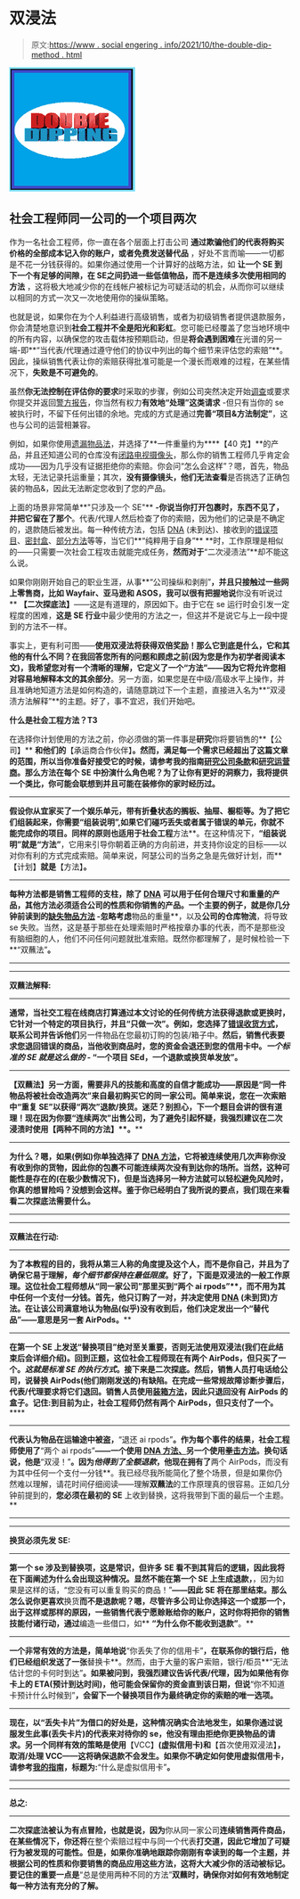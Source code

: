 # 双浸法

> 原文:[https://www . social engering . info/2021/10/the-double-dip-method . html](https://www.socialengineering.info/2021/10/the-double-dip-method.html)

[![](img/da9b3098093b86d754aac3b43257f708.png)](https://1.bp.blogspot.com/-Kr7s0yhesL8/YVLObz_uPJI/AAAAAAAAmnI/g8vlhAUKGfYH-oezjv9o0L6EvpvVCFXIwCLcBGAsYHQ/s226/The%2BDouble%2BDip%2BMethod.%2Bwww.socialengineers.net.png)

## **社会工程师同一公司的一个项目两次**

作为一名社会工程师，你一直在各个层面上打击公司 **通过欺骗他们的代表将购买价格的全部成本记入你的账户，或者免费发送替代品** ，好处不言而喻——一切都是不花一分钱获得的。如果你通过使用一个计算好的战略方法，如 **让一个 SE 到下一个****有足够的间隙，在 SE****之间扔进一些低值物品，而不是连续多次使用相同的方法** ，这将极大地减少你的在线帐户被标记为可疑活动的机会，从而你可以继续以相同的方式一次又一次地使用你的操纵策略。

 

也就是说，如果你在为个人利益进行高级销售，或者为初级销售者提供退款服务，你会清楚地意识到**社会工程并不全是阳光和彩虹**。您可能已经覆盖了您当地环境中的所有内容，以确保您的攻击载体按预期启动，但是**将会遇到困难**在光谱的另一端-即**“当代表/代理通过遵守他们的协议中列出的每个细节来评估您的索赔”**。因此，操纵销售代表让你的索赔获得批准可能是一个漫长而艰难的过程，在某些情况下，**失败是不可避免的**。

 

虽然**你无法控制在评估你的要求**时采取的步骤，例如公司突然决定开始[调查](https://www.socialengineers.net/2020/04/company-investigation.html)或要求你提交并返回[警方报告](https://www.socialengineers.net/2021/01/filing-police-report.html)，你当然有权力**有效地“处理”这类请求** -但只有当你的 se 被执行时，不留下任何出错的余地。完成的方式是通过**完善“项目&方法制定”**，这也与公司的运营相兼容。

 

例如，如果你使用[遗漏物品法](https://www.socialengineers.net/2020/09/the-missing-item-method-done.html)，并选择了**一件重量约为****【40 克】**的产品，并且还知道公司的仓库没有[闭路电视摄像头](https://www.socialengineers.net/2020/10/cctv-cameras-in-warehousing.html)，那么你的销售工程师几乎肯定会成功——因为几乎没有证据拒绝你的索赔。你会问“怎么会这样”？嗯，首先，物品太轻，无法记录托运重量；其次，**没有摄像镜头，他们无法查看**是否挑选了正确包装的物品&，因此无法断定您收到了您的产品。

 

上面的场景非常简单**"只涉及一个 SE"** **-你说当你打开包裹时，东西不见了，并把它留在了那个**。代表/代理人然后检查了你的索赔，因为他们的记录是不确定的，退款随后被发出。每一种传统方法，包括 [DNA](https://www.socialengineers.net/2020/08/the-dna-method.html) (未到达)、接收到的[错误项目](https://www.socialengineers.net/2020/07/wrong-item-received-method.html)、[密封盒](https://www.socialengineers.net/2020/05/the-sealed-box-method.html)、[部分方法](https://www.socialengineers.net/2020/09/the-partial-method.html)等等，当它们**“纯粹用于自身”** **时，工作原理是相似的——只需要一次社会工程攻击就能完成任务，**然而对于**“二次浸渍法”**却不能这么说。

 

如果你刚刚开始自己的职业生涯，从事**“公司操纵和剥削”**，并且只接触过一些网上零售商，比如 Wayfair、亚马逊和 ASOS，我可以很有把握地说**你没有听说过** **【二次探底法】**——这是有道理的，原因如下。由于它在 se 运行时会引发一定程度的困难，**这是 SE 行业**中最少使用的方法之一，但这并不是说它与上一段中提到的方法不一样。

 

事实上，更有利可图——**使用双浸法将获得双倍奖励！**那么它到底是什么，它和其他的有什么不同？在我回答您所有的问题和顾虑之前(因为您是作为初学者阅读本文)，我希望您对**有一个清晰的理解，它定义了一个“方法”——因为它将允许您相对容易地解释本文的其余部分**。另一方面，如果您是在中级/高级水平上操作，并且准确地知道方法是如何构造的，请随意跳过下一个主题，直接进入名为**“双浸渍方法解释”**的主题。好了，事不宜迟，我们开始吧。

 

 

**什么是社会工程方法？T3**

 

在选择你计划使用的方法之前，你必须做的第一件事是**研究**你将要销售的**【公司】** **和他们的**【承运商合作伙伴】****。然而，满足每一个需求已经超出了这篇文章的范围，所以当你准备好接受它的时候，请参考我的指南[研究公司条款](https://www.socialengineers.net/2020/08/research-company-terms.html)和[研究运营商](https://www.socialengineers.net/2020/09/researching-carrier-done.html)。那么方法在每个 SE 中扮演什么角色呢？为了让你有更好的洞察力，**我将提供一个类比，你可能会联想到**并且可能在装修你的家时经历过。****

 ****

**假设你从宜家买了一个娱乐单元，带有折叠状态的搁板、抽屉、橱柜等。为了把它们组装起来，**你需要“组装说明”,如果它们碰巧丢失或者属于错误的单元，你就不能完成你的项目**。同样的原则也适用于社会工程**方法**。在这种情况下，**“组装说明”**就是**“方法”**，它用来引导你朝着正确的方向前进，并支持你设定的目标——以对你有利的方式完成索赔。简单来说，阿瑟公司的当务之急是先做好计划，而**【计划】**就是**【方法】**。**

 ****

**每种方法都是销售工程师的支柱，除了 [DNA](https://www.socialengineers.net/2020/08/the-dna-method.html) 可以用于任何合理尺寸和重量的产品，**其他方法必须适合公司的性质和你销售的产品**。一个主要的例子，就是你几分钟前读到的[缺失物品方法](https://www.socialengineers.net/2020/09/the-missing-item-method-done.html) -忽略考虑**物品的重量**，以及**公司的仓库物流**，将导致 se 失败。当然，这是基于那些在处理索赔时严格按章办事的代表，而不是那些没有脑细胞的人，他们不问任何问题就批准索赔。既然你都理解了，是时候检验一下**“双蘸法”**。**

 ****

 ****

****双蘸法解释:****

 ****

**通常，当社交工程在线商店打算通过本文讨论的任何传统方法获得退款或更换时，**它针对一个特定的项目执行，并且“只做一次”**。例如，您选择了[错误收货方式](https://www.socialengineers.net/2020/07/wrong-item-received-method.html)，联系公司并告诉他们**另一件物品在您最初订购的包装/箱子中。**然后，销售代表要求您退回错误的商品，当他收到商品时，您的资金会退还到您的信用卡中。*一个标准的 SE 就是这么做的* - **“一个项目 SEd，一个退款或换货单发放”**。**

 ****

****【双蘸法】**另一方面，需要非凡的技能和高度的自信才能成功——原因是**“同一件物品将被社会改造两次”**来自最初购买它的同一家公司。简单来说，**您在一次索赔中“重复 SE”以获得“两次”退款/换货**。迷茫？别担心，下一个题目会讲的很有道理！现在因为你要“连续两次”出售公司**，为了避免引起怀疑，我强烈建议在二次浸渍时使用**【两种不同的方法】**。****

 ********

****为什么？嗯，如果(例如)你**单独**选择了 [DNA 方法](https://www.socialengineers.net/2020/08/the-dna-method.html)，**它将被连续使用几次**声称你没有收到你的货物，因此**你的包裹不可能连续两次没有到达你的场所**。当然，这种可能性是存在的(在极少数情况下)，但是当选择另一种方法就可以轻松避免风险时，你真的想冒险吗？没想到会这样。鉴于你已经明白了我所说的要点，我们现在来看看**二次探底法**需要什么。****

 ********

 ********

******双蘸法在行动:******

 ********

****为了本教程的目的，**我将从第三人称的角度提及这个人**，而不是你自己，并且为了确保它易于理解，*每个细节都保持在最低限度*。好了，下面是**双浸法**的一般工作原理。这位社会工程师想从**“同一家公司”**那里买到**“两个 ai rpods”**，而不用为其中任何一个支付一分钱。**首先，他只订购了一对**，并决定使用 [DNA](https://www.socialengineers.net/2020/08/the-dna-method.html) (未到货)方法。在让该公司满意地认为物品(似乎)没有收到后，**他们决定发出一个“替代品”**——意思是另一套 AirPods。****

 ********

****在第一个 SE 上发送**“替换项目”绝对至关重要，否则无法使用双浸法(我们在此结束后会详细介绍)。回到正题，这位社会工程师现在有**两个 AirPods，但只买了一个**。*这就是标准 SE 的执行方式*。接下来是二次探底。然后，销售人员打电话给公司，说**替换 AirPods(他们刚刚发送的)**有缺陷。在完成一些常规故障诊断步骤后，代表/代理要求将它们退回。销售人员使用[装箱方法](https://www.socialengineers.net/2021/02/the-boxing-method.html)，因此只退回没有 AirPods 的盒子。记住:到目前为止，社会工程师仍然有**两个 AirPods，但只支付了一个**。******

 ****

**代表认为物品在运输途中被盗，**“退还 ai rpods”**。作为每个事件的结果，社会工程师使用了**“两个 ai rpods”**——一个使用 [DNA 方法、](https://www.socialengineers.net/2020/08/the-dna-method.html)另一个使用[拳击方法](https://www.socialengineers.net/2021/02/the-boxing-method.html)。换句话说，他是**“双浸！”**。因为*他得到了全额退款*，他现在拥有了**两个 AirPods，而没有为其中任何一个支付一分钱**。我已经尽我所能简化了整个场景，但是如果你仍然难以理解，请花时间仔细阅读——理解**双蘸法**的工作原理真的很容易。正如几分钟前提到的，**您必须在最初的 SE** 上收到替换，这将我带到下面的最后一个主题。**

 ****

 ****

****换货必须先发 SE:****

 ****

**第一个 se 涉及到替换项，这是常识，但许多 SE 看不到其背后的逻辑，因此我将在下面阐述为什么会出现这种情况。显然不能在第一个 SE 上生成退款，**，因为如果是这样的话，“您没有可以重复购买的商品！”**——因此 SE 将在那里结束。那么怎么说你更喜欢**换货**而不是退款呢？嗯，尽管许多公司让你选择这一个或那一个，出于这样或那样的原因，**一些销售代表宁愿赊账给你的账户**，这时你将把你的销售技能付诸行动，通过**编造一些借口，如** **“为什么你不能收到退款”**。**

 ****

**一个非常有效的方法是，简单地说**“你丢失了你的信用卡”**，在联系你的银行后，他们已经组织发送了一张**替换卡**。然而，由于大量的客户索赔，银行/柜员**“无法估计您的卡何时到达”**。如果被问到，我强烈建议告诉代表/代理，因为如果他有你卡上的 ETA(预计到达时间)，他可能会保留你的资金直到该日期，但说**“你不知道卡预计什么时候到”**，会留下一个替换项目作为最终确定你的索赔的唯一选项。**

 ****

**现在，**以“丢失卡片”为借口的好处是**，这种情况确实合法地发生，如果你通过说服发生此事(丢失卡片)的代表来对待你的 se，**他没有理由拒绝你更换物品的请求**。另一个同样有效的策略是使用**【VCC】**(虚拟信用卡)和**【首次使用双浸法】**，取消/处理 VCC——这将确保退款不会发生。如果你不确定如何使用虚拟信用卡，请参考[我的指南](https://www.socialengineers.net/2020/08/virtual-credit-card-method.html)，标题为:**“什么是虚拟信用卡”**。**

 ****

 ****

****总之:****

 ****

**二次探底法被认为有点冒险，也就是说，因为**你从同一家公司**连续销售两件商品，在某些情况下，你还将**在整个索赔过程中与同一个代表**打交道，因此它增加了可疑行为被发现的可能性。但是，如果你准确地跟踪你刚刚有幸读到的每一个主题，并根据公司的性质和你要销售的商品应用这些方法，这将大大减少你的活动被标记。要记住的重要一点是**“总是使用两种不同的方法”**双蘸时，确保你对如何有效地制定每一种方法有充分的了解。**